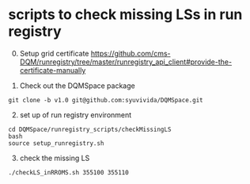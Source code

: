 # scripts to check missing LSs in run registry
0. Setup grid certificate
https://github.com/cms-DQM/runregistry/tree/master/runregistry_api_client#provide-the-certificate-manually

1. Check out the DQMSpace package
```
git clone -b v1.0 git@github.com:syuvivida/DQMSpace.git 
```

2. set up of run registry environment
```
cd DQMSpace/runregistry_scripts/checkMissingLS
bash
source setup_runregistry.sh
```

3. check the missing LS
```
./checkLS_inRROMS.sh 355100 355110
```

